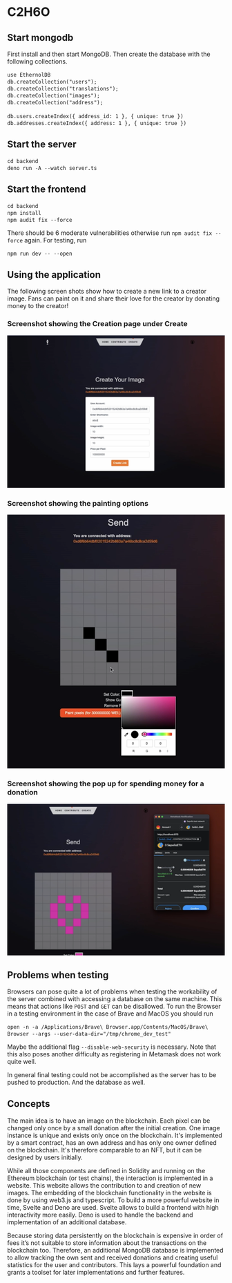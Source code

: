# C2H6O

## Start mongodb

First install and then start MongoDB. Then create the database with the following collections.

```
use EthernolDB
db.createCollection("users");
db.createCollection("translations");
db.createCollection("images");
db.createCollection("address");

db.users.createIndex({ address_id: 1 }, { unique: true })
db.addresses.createIndex({ address: 1 }, { unique: true })
```

## Start the server

```
cd backend
deno run -A --watch server.ts
```

## Start the frontend

```
cd backend
npm install
npm audit fix --force
```
There should be 6 moderate vulnerabilities otherwise run `npm audit fix --force` again.
For testing, run
```
npm run dev -- --open
```

## Using the application

The following screen shots show how to create a new link to a creator image.
Fans can paint on it and share their love for the creator by donating money to the creator!

### Screenshot showing the Creation page under Create

![Screenshot showing the Creation page under Create](./screenshots/preview_creation.png)

### Screenshot showing the painting options

![Screenshot showing the painting options](./screenshots/preview_painting.png)

### Screenshot showing the pop up for spending money for a donation

![Screenshot showing the pop up for spending money for a donation](./screenshots/preview_payment.png)



## Problems when testing

Browsers can pose quite a lot of problems when testing the workability of the server combined with accessing a database on the same machine.
This means that actions like `POST` and `GET` can be disallowed.
To run the Browser in a testing environment in the case of Brave and MacOS you should run
```
open -n -a /Applications/Brave\ Browser.app/Contents/MacOS/Brave\ Browser --args --user-data-dir="/tmp/chrome_dev_test"
```
Maybe the additional flag `--disable-web-security` is necessary.
Note that this also poses another difficulty as registering in Metamask does not work quite well.

In general final testing could not be accomplished as the server has to be pushed to production.
And the database as well.

## Concepts

The main idea is to have an image on the blockchain. Each pixel can be changed only once by a small donation after the initial creation. One image instance is unique and exists only once on the blockchain. It's implemented by a smart contract, has an own address and has only one owner defined on the blockchain. It's therefore comparable to an NFT, but it can be designed by users initially.

While all those components are defined in Solidity and running on the Ethereum blockchain (or test chains), the interaction is implemented in a website. This website allows the contribution to and creation of new images. The embedding of the blockchain functionality in the website is done by using web3.js and typescript. To build a more powerful website in time, Svelte and Deno are used. Svelte allows to build a frontend with high interactivity more easily. Deno is used to handle the backend and implementation of an additional database.

Because storing data persistently on the blockchain is expensive in order of fees it’s not suitable to store information about the transactions on the blockchain too. Therefore, an additional MongoDB database is implemented to allow tracking the own sent and received donations and creating useful statistics for the user and contributors. This lays a powerful foundation and grants a toolset for later implementations and further features.


